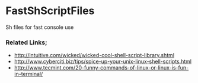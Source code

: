 # FastShScriptFiles
Sh files for fast console use

### Related Links; ###
  - http://intuitive.com/wicked/wicked-cool-shell-script-library.shtml
  - http://www.cyberciti.biz/tips/spice-up-your-unix-linux-shell-scripts.html
  - http://www.tecmint.com/20-funny-commands-of-linux-or-linux-is-fun-in-terminal/
